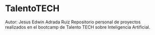 # TalentoTECH

Autor: Jesus Edwin Adrada Ruiz
Repositorio personal de proyectos realizados en el bootcamp de Talento TECH sobre Inteligencia Artificial.
